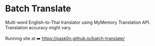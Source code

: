# Batch Translate
Multi-word English-to-Thai translator using MyMemory Translation API. Translation accuracy might vary.
\
\
Running site at ➡️ https://pask0n.github.io/batch-translate/

